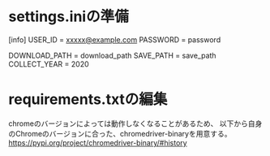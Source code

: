 # settings.iniの準備
[info]
USER_ID = xxxxx@example.com
PASSWORD = password
<!-- PROFILE_PATH = "C:/Users/mako/AppData/Local/Google/Chrome/User" -->
DOWNLOAD_PATH = download_path
SAVE_PATH = save_path
COLLECT_YEAR = 2020

# requirements.txtの編集
chromeのバージョンによっては動作しなくなることがあるため、
以下から自身のChromeのバージョンに合った、chromedriver-binaryを用意する。
https://pypi.org/project/chromedriver-binary/#history